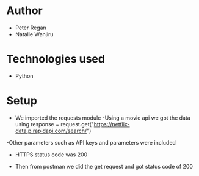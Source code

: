 # Author 
- Peter Regan
- Natalie Wanjiru

# Technologies used
- Python
 
# Setup
- We imported the requests module
-Using a movie api we got the data using response = request.get("https://netflix-data.p.rapidapi.com/search/")

-Other parameters such as API keys and parameters were included

- HTTPS status code was 200

- Then from postman we did the get request and got status code of 200
